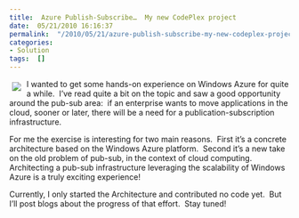 ```yaml
---
title:  Azure Publish-Subscribe…  My new CodePlex project
date:  05/21/2010 16:16:37
permalink:  "/2010/05/21/azure-publish-subscribe-my-new-codeplex-project/"
categories:
- Solution
tags:  []
---
```

<p><a href="http://azurepubsub.codeplex.com/"><img style="display:inline;margin:5px 10px 5px 5px;" align="left" src="http://download.codeplex.com/Project/Download/FileDownload.aspx?ProjectName=AzurePubSub&amp;DownloadId=118533&amp;Build=16586" /></a></p>  <p>I wanted to get some hands-on experience on Windows Azure for quite a while.&#160; I’ve read quite a bit on the topic and saw a good opportunity around the pub-sub area:&#160; if an enterprise wants to move applications in the cloud, sooner or later, there will be a need for a publication-subscription infrastructure.</p>  <p>For me the exercise is interesting for two main reasons.&#160; First it’s a concrete architecture based on the Windows Azure platform.&#160; Second it’s a new take on the old problem of pub-sub, in the context of cloud computing.&#160; Architecting a pub-sub infrastructure leveraging the scalability of Windows Azure is a truly exciting experience!</p>  <p>Currently, I only started the Architecture and contributed no code yet.&#160; But I’ll post blogs about the progress of that effort.&#160; Stay tuned!</p>